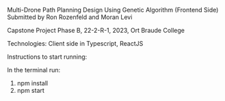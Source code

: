 Multi-Drone Path Planning Design Using Genetic Algorithm (Frontend Side)
Submitted by Ron Rozenfeld and Moran Levi

Capstone Project Phase B, 22-2-R-1, 2023, Ort Braude College

Technologies:
Client side in Typescript, ReactJS

Instructions to start running:

In the terminal run:
1. npm install
2. npm start
